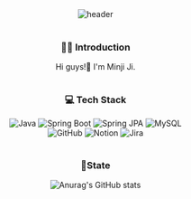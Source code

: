 <div align="center">
<img src="https://capsule-render.vercel.app/api?type=wave&color=auto&height=300&section=header&text=WELCOME&fontSize=60&animation=fadeIn&fontAlignY=38&desc=Minji's%20GitHub%20Profile&descAlignY=51&descAlign=62" alt="header"/>
  <br><br>


<!--- 소개 ----->
### 🙋‍♀️ Introduction<br>
Hi guys!👋 I'm Minji Ji.
#
<!--- 기술스택 ----->
### 💻 Tech Stack
![Java](https://img.shields.io/badge/Java-%23007396.svg?style=for-the-badge&logo=openjdk&logoColor=white)
![Spring Boot](https://img.shields.io/badge/Spring%20Boot-%236DB33F.svg?style=for-the-badge&logo=springboot&logoColor=white)
![Spring JPA](https://img.shields.io/badge/JPA-%23007396.svg?style=for-the-badge&logo=hibernate&logoColor=white)
![MySQL](https://img.shields.io/badge/MySQL-%234479A1.svg?style=for-the-badge&logo=mysql&logoColor=white)
<br>
![GitHub](https://img.shields.io/badge/GitHub-%23181717.svg?style=for-the-badge&logo=github&logoColor=white)
![Notion](https://img.shields.io/badge/Notion-%23000000.svg?style=for-the-badge&logo=notion&logoColor=white)
![Jira](https://img.shields.io/badge/Jira-%230052CC.svg?style=for-the-badge&logo=jira&logoColor=white)

#
<!------ 깃허브 사용상태 ----->
### 🌻State
  ![Anurag's GitHub stats](https://github-readme-stats.vercel.app/api?username=JIMINJI1&show_icons=true&theme=merko)

</div>
